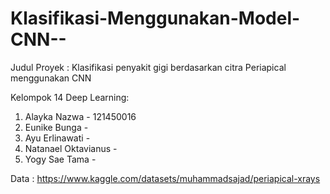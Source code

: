 # Klasifikasi-Menggunakan-Model-CNN--

Judul Proyek : Klasifikasi penyakit gigi berdasarkan citra Periapical menggunakan CNN

Kelompok 14 Deep Learning:
1. Alayka Nazwa - 121450016
2. Eunike Bunga -
3. Ayu Erlinawati -
4. Natanael Oktavianus -
5. Yogy Sae Tama -

Data : https://www.kaggle.com/datasets/muhammadsajad/periapical-xrays



